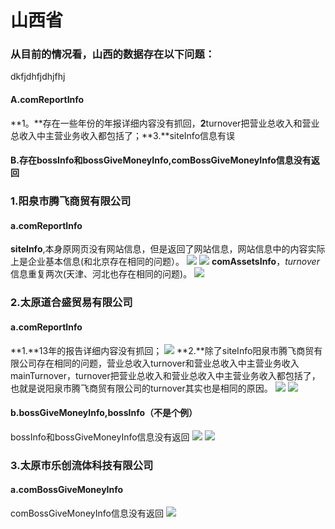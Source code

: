 # 山西省
### 从目前的情况看，山西的数据存在以下问题：


dkfjdhfjdhjfhj








#### A.comReportInfo
**1。**存在一些年份的年报详细内容没有抓回，**2**turnover把营业总收入和营业总收入中主营业务收入都包括了；**3.**siteInfo信息有误
#### B.存在bossInfo和bossGiveMoneyInfo,comBossGiveMoneyInfo信息没有返回

### 1.阳泉市腾飞商贸有限公司
#### a.comReportInfo
**siteInfo**,本身原网页没有网站信息，但是返回了网站信息，网站信息中的内容实际上是企业基本信息(和北京存在相同的问题）。
![](http://o7qrps1cr.bkt.clouddn.com/%E5%B1%8F%E5%B9%95%E5%BF%AB%E7%85%A7%202016-06-28%20%E4%B8%8B%E5%8D%8812.05.12.png)
![](http://o7qrps1cr.bkt.clouddn.com/%E5%B1%8F%E5%B9%95%E5%BF%AB%E7%85%A7%202016-06-28%20%E4%B8%8B%E5%8D%8812.02.04.png)
**comAssetsInfo**，*turnover*信息重复两次(天津、河北也存在相同的问题)。
![](http://o7qrps1cr.bkt.clouddn.com/%E5%B1%8F%E5%B9%95%E5%BF%AB%E7%85%A7%202016-06-28%20%E4%B8%8B%E5%8D%881.59.27.png)
### 2.太原道合盛贸易有限公司
#### a.comReportInfo
**1.**13年的报告详细内容没有抓回；
![](http://o7qrps1cr.bkt.clouddn.com/%E5%B1%8F%E5%B9%95%E5%BF%AB%E7%85%A7%202016-06-28%20%E4%B8%8B%E5%8D%889.30.40.png)
**2.**除了siteInfo阳泉市腾飞商贸有限公司存在相同的问题，营业总收入turnover和营业总收入中主营业务收入mainTurnover，turnover把营业总收入和营业总收入中主营业务收入都包括了，也就是说阳泉市腾飞商贸有限公司的turnover其实也是相同的原因。
![](http://o7qrps1cr.bkt.clouddn.com/%E5%B1%8F%E5%B9%95%E5%BF%AB%E7%85%A7%202016-06-28%20%E4%B8%8B%E5%8D%889.22.19.png)
![](http://o7qrps1cr.bkt.clouddn.com/%E5%B1%8F%E5%B9%95%E5%BF%AB%E7%85%A7%202016-06-28%20%E4%B8%8B%E5%8D%889.23.11.png)
#### b.bossGiveMoneyInfo,bossInfo（不是个例）
bossInfo和bossGiveMoneyInfo信息没有返回
![](http://o7qrps1cr.bkt.clouddn.com/%E5%B1%8F%E5%B9%95%E5%BF%AB%E7%85%A7%202016-06-28%20%E4%B8%8B%E5%8D%889.31.48.png)
![](http://o7qrps1cr.bkt.clouddn.com/%E5%B1%8F%E5%B9%95%E5%BF%AB%E7%85%A7%202016-06-28%20%E4%B8%8B%E5%8D%889.34.17.png)
### 3.太原市乐创流体科技有限公司
#### a.comBossGiveMoneyInfo
comBossGiveMoneyInfo信息没有返回
![](http://o7qrps1cr.bkt.clouddn.com/%E5%B1%8F%E5%B9%95%E5%BF%AB%E7%85%A7%202016-06-28%20%E4%B8%8B%E5%8D%889.51.38.png)


